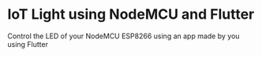 # IoT Light using NodeMCU and Flutter
Control the LED of your NodeMCU ESP8266 using an app made by you using Flutter

